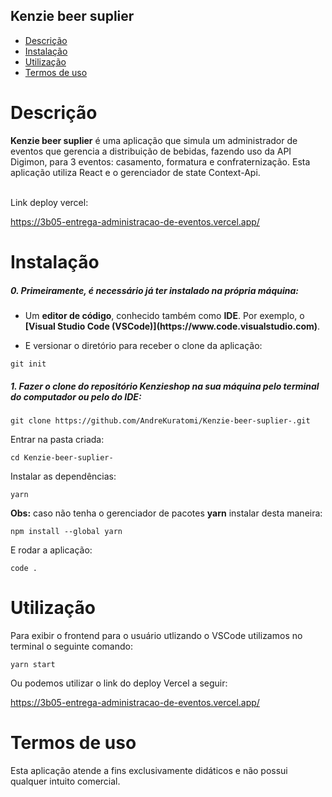 ## Kenzie beer suplier

- [Descrição](#descrição)
- [Instalação](#instalação)
- [Utilização](#utilização)
- [Termos de uso](#termos-de-uso)


# Descrição

<p><b>Kenzie beer suplier</b> é uma aplicação que simula um administrador de eventos que gerencia a distribuição de bebidas, fazendo uso da API Digimon, para 3 eventos: casamento, formatura e confraternização. Esta aplicação utiliza React e o gerenciador de state Context-Api.</p>
<br>
Link deploy vercel:

https://3b05-entrega-administracao-de-eventos.vercel.app/

# Instalação

<h5>0. Primeiramente, é necessário já ter instalado na própria máquina:</h5>

- <p> Um <b>editor de código</b>, conhecido também como <b>IDE</b>. Por exemplo, o <b>[Visual Studio Code (VSCode)](https://www.code.visualstudio.com)</b>.</p>

- <p> E versionar o diretório para receber o clone da aplicação:</p>

```
git init
```

<h5>1. Fazer o clone do repositório <b>Kenzieshop</b> na sua máquina pelo terminal do computador ou pelo do IDE:</h5>

```
git clone https://github.com/AndreKuratomi/Kenzie-beer-suplier-.git
```

<p>Entrar na pasta criada:</p>

```
cd Kenzie-beer-suplier-
```

<p>Instalar as dependências:</p>

```
yarn
```

<p><b>Obs:</b> caso não tenha o gerenciador de pacotes <b>yarn</b> instalar desta maneira:</p>

```
npm install --global yarn
```

<p>E rodar a aplicação:</p>

```
code .
```

# Utilização

<p>Para exibir o frontend para o usuário utlizando o VSCode utilizamos no terminal o seguinte comando:</p>

```
yarn start
```

<p>Ou podemos utilizar o link do deploy Vercel a seguir:</p>

https://3b05-entrega-administracao-de-eventos.vercel.app/


# Termos de uso

<p>Esta aplicação atende a fins exclusivamente didáticos e não possui qualquer intuito comercial.</p>


